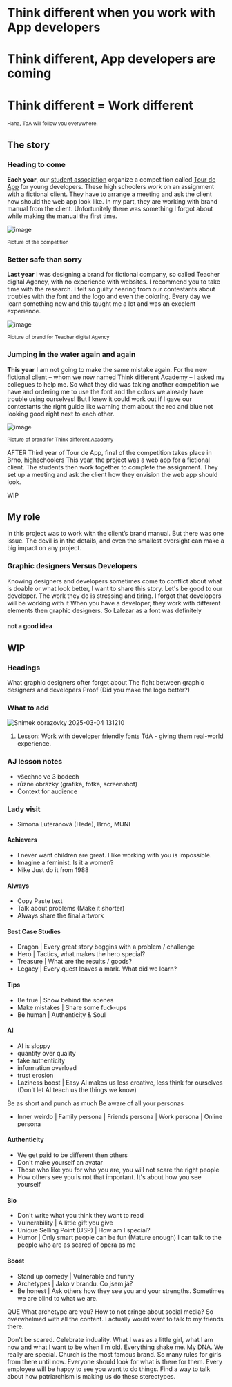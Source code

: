 # Think different when you work with App developers
# Think different, App developers are coming
# Think different = Work different


<sub>Haha, TdA will follow you everywhere.<sub>
## The story

### Heading to come
**Each year**, our [student association](http://scg.cz/) organize a competition called [Tour de App](https://tourde.app/) for young developers.
These high schoolers work on an assignment with a fictional client. They have to arrange a meeting and ask the client how should the web app look like.
In my part, they are working with brand manual from the client. Unfortunitely there was something I forgot about while making the manual the first time.

![image](https://github.com/user-attachments/assets/7df181c1-57b1-49a4-826e-cbf8ad0a5cda)

<sub>Picture of the competition<sub>

### Better safe than sorry
**Last year** I was designing a brand for fictional company, so called Teacher digital Agency, with no experience with websites. I recommend you to take time with the research. I felt so guilty hearing from our contestants about troubles with the font and the logo and even the coloring. Every day we learn something new and this taught me a lot and was an excelent experience.

![image](https://github.com/user-attachments/assets/005fa2cf-354b-4ea6-adc2-9b9cabfe7096)

<sub>Picture of brand for Teacher digital Agency<sub>

### Jumping in the water again and again
**This year** I am not going to make the same mistake again. For the new fictional client – whom we now named Think different Academy⁠⁠⁠⁠⁠⁠ – I asked my collegues to help me. So what they did was taking another competition we have and ordering me to use the font and the colors we already have trouble using ourselves! But I knew it could work out if I gave our contestants the right guide like warning them about the red and blue not looking good right next to each other.

![image](https://github.com/user-attachments/assets/b1e49095-18d8-4c90-b6a1-9dcf20e68de7)

<sub>Picture of brand for Think different Academy<sub>

AFTER
Third year of Tour de App, final of the competition takes place in Brno, highschoolers
This year, the project was a web app for a fictional client. The students then work together to complete the assignment. They set up a meeting and ask the client how they envision the web app should look.


WIP
## My role
in this project was to work with the client’s brand manual. But there was one issue.
The devil is in the details, and even the smallest oversight can make a big impact on any project.

### Graphic designers Versus Developers
Knowing designers and developers sometimes come to conflict about what is doable or what look better, I want to share this story. Let's be good to our developer. The work they do is stressing and tiring. I forgot that developers will be working with it
When you have a developer, they work with different elements then graphic designers. So Lalezar as a font was definitely
#### not a good idea



## WIP
### Headings
What graphic designers ofter forget about
The fight between graphic designers and developers
Proof (Did you make the logo better?)

### What to add
![Snímek obrazovky 2025-03-04 131210](https://github.com/user-attachments/assets/be2022c7-bd06-46a8-b070-83914022e6a5)
1. Lesson: Work with developer friendly fonts
TdA - giving them real-world experience.


### AJ lesson notes
- všechno ve 3 bodech
- různé obrázky (grafika, fotka, screenshot)
- Context for audience

### Lady visit
- Simona Luteránová (Hede), Brno, MUNI

#### Achievers
- I never want children are great. I like working with you is impossible.
- Imagine a feminist. Is it a women?
- Nike Just do it from 1988

#### Always
- Copy Paste text
- Talk about problems (Make it shorter)
- Always share the final artwork

#### Best Case Studies
- Dragon | Every great story beggins with a problem / challenge
- Hero | Tactics, what makes the hero special?
- Treasure | What are the results / goods?
- Legacy | Every quest leaves a mark. What did we learn?

#### Tips
- Be true | Show behind the scenes
- Make mistakes | Share some fuck-ups
- Be human | Authenticity & Soul

#### AI
- AI is sloppy
- quantity over quality
- fake authenticity
- information overload
- trust erosion
- Laziness boost | Easy AI makes us less creative, less think for ourselves (Don't let AI teach us the things we know)

Be as short and punch as much
Be aware of all your personas
- Inner weirdo | Family persona | Friends persona | Work persona | Online persona

#### Authenticity
- We get paid to be different then others
- Don't make yourself an avatar
- Those who like you for who you are, you will not scare the right people
- How others see you is not that important. It's about how you see yourself

#### Bio
- Don't write what you think they want to read
- Vulnerability | A little gift you give
- Unique Selling Point (USP) | How am I special?
- Humor | Only smart people can be fun (Mature enough)
I can talk to the people who are as scared of opera as me

#### Boost
- Stand up comedy | Vulnerable and funny
- Archetypes | Jako v brandu. Co jsem já?
- Be honest | Ask others how they see you and your strengths. Sometimes we are blind to what we are.


QUE
What archetype are you?
How to not cringe about social media? So overwhelmed with all the content. I actually would want to talk to my friends there.

Don't be scared. Celebrate induality.
What I was as a little girl, what I am now and what I want to be when I'm old.
Everything shake me. My DNA. We really are special. 
Church is the most famous brand. So many rules for girls from there until now. Everyone should look for what is there for them.
Every employee will be happy to see you want to do things.
Find a way to talk about how patriarchism is making us do these stereotypes.
